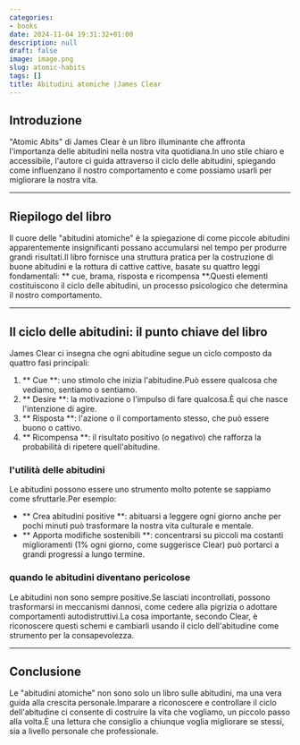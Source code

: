 ```yaml
---
categories:
- books
date: 2024-11-04 19:31:32+01:00
description: null
draft: false
image: image.png
slug: atomic-habits
tags: []
title: Abitudini atomiche |James Clear
---
```


<!-- hash: a104b4c6af50 -->
## Introduzione
"Atomic Abits" di James Clear è un libro illuminante che affronta l'importanza delle abitudini nella nostra vita quotidiana.In uno stile chiaro e accessibile, l'autore ci guida attraverso il ciclo delle abitudini, spiegando come influenzano il nostro comportamento e come possiamo usarli per migliorare la nostra vita.

---

## Riepilogo del libro
Il cuore delle "abitudini atomiche" è la spiegazione di come piccole abitudini apparentemente insignificanti possano accumularsi nel tempo per produrre grandi risultati.Il libro fornisce una struttura pratica per la costruzione di buone abitudini e la rottura di cattive cattive, basate su quattro leggi fondamentali: ** cue, brama, risposta e ricompensa **.Questi elementi costituiscono il ciclo delle abitudini, un processo psicologico che determina il nostro comportamento.

---

## Il ciclo delle abitudini: il punto chiave del libro
James Clear ci insegna che ogni abitudine segue un ciclo composto da quattro fasi principali:

1. ** Cue **: uno stimolo che inizia l'abitudine.Può essere qualcosa che vediamo, sentiamo o sentiamo.
2. ** Desire **: la motivazione o l'impulso di fare qualcosa.È qui che nasce l'intenzione di agire.
3. ** Risposta **: l'azione o il comportamento stesso, che può essere buono o cattivo.
4. ** Ricompensa **: il risultato positivo (o negativo) che rafforza la probabilità di ripetere quell'abitudine.

### l'utilità delle abitudini
Le abitudini possono essere uno strumento molto potente se sappiamo come sfruttarle.Per esempio:
- ** Crea abitudini positive **: abituarsi a leggere ogni giorno anche per pochi minuti può trasformare la nostra vita culturale e mentale.
- ** Apporta modifiche sostenibili **: concentrarsi su piccoli ma costanti miglioramenti (1% ogni giorno, come suggerisce Clear) può portarci a grandi progressi a lungo termine.

### quando le abitudini diventano pericolose
Le abitudini non sono sempre positive.Se lasciati incontrollati, possono trasformarsi in meccanismi dannosi, come cedere alla pigrizia o adottare comportamenti autodistruttivi.La cosa importante, secondo Clear, è riconoscere questi schemi e cambiarli usando il ciclo dell'abitudine come strumento per la consapevolezza.

---

## Conclusione
Le "abitudini atomiche" non sono solo un libro sulle abitudini, ma una vera guida alla crescita personale.Imparare a riconoscere e controllare il ciclo dell'abitudine ci consente di costruire la vita che vogliamo, un piccolo passo alla volta.È una lettura che consiglio a chiunque voglia migliorare se stessi, sia a livello personale che professionale.